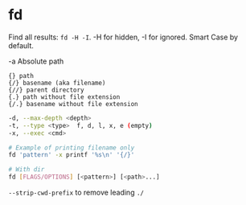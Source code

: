 # fd

Find all results: `fd -H -I`. -H for hidden, -I for ignored.
Smart Case by default.

-a Absolute path

```
{} path
{/} basename (aka filename)
{//} parent directory
{.} path without file extension
{/.} basename without file extension
```

```sh
-d, --max-depth <depth>
-t, --type <type>  f, d, l, x, e (empty)
-x, --exec <cmd>

# Example of printing filename only
fd 'pattern' -x printf '%s\n' '{/}'

# With dir
fd [FLAGS/OPTIONS] [<pattern>] [<path>...]
```

`--strip-cwd-prefix` to remove leading `./`

